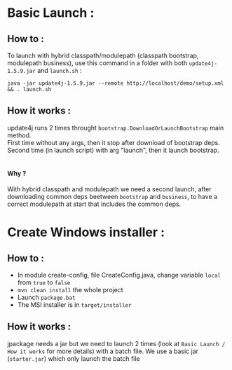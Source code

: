 # Basic Launch :


## How to : 

To launch with hybrid classpath/modulepath (classpath bootstrap, modulepath business), use this command in a folder with both `update4j-1.5.9.jar` and `launch.sh` :

`java -jar update4j-1.5.9.jar --remote http://localhost/demo/setup.xml && . launch.sh`

## How it works :

update4j runs 2 times throught `bootstrap.DownloadOrLaunchBootstrap` main method. <br>
First time without any args, then it stop after download of bootstrap deps.  <br>
Second time (in launch script) with arg "launch", then it launch bootstrap.  <br>
 <br>
#### Why ? 
With hybrid classpath and modulepath we need a second launch, after downloading common deps beetween `bootstrap` and `business`, to have a correct modulepath at start that includes the common deps.


# Create Windows installer :


## How to :

- In module create-config, file CreateConfig.java, change variable `local` from `true` to `false`
- `mvn clean install` the whole project
- Launch `package.bat`
- The MSI installer is in `target/installer`

## How it works :

jpackage needs a jar but we need to launch 2 times (look at `Basic Launch / How it works` for more details) with a batch file.
We use a basic jar (`starter.jar`) which only launch the batch file
